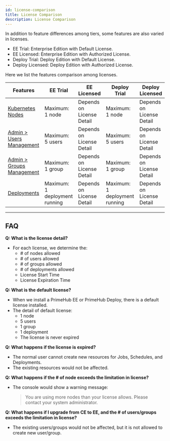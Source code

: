 ```yaml
---
id: license-comparison
title: License Comparison
description: License Comparison
---
```


In addition to feature differences among tiers, some features are also varied in licenses.

+ <span class="ee-trial">EE Trial</span>: Enterprise Edition with Default License.
+ <span class="ee-licensed">EE Licensed</span>: Enterprise Edition with Authorized License.
+ <span class="deploy-trial">Deploy Trial</span>: Deploy Edition with Default License.
+ <span class="deploy-licensed">Deploy Licensed</span>: Deploy Edition with Authorized License.

Here we list the features comparison among licenses.

|Features|<span class="ee-trial">EE Trial</span>|<span class="ee-licensed">EE Licensed</span>|<span class="deploy-trial">Deploy Trial</span>|<span class="deploy-licensed">Deploy Licensed</span>|
|-|-|-|-|-|
|[Kubernetes Nodes](getting_started/prerequisites)|Maximum: 1 node |Depends on License Detail |Maximum: 1 node |Depends on License Detail |
|[Admin > Users Management](guide_manual/admin-user)|Maximum: 5 users |Depends on License Detail |Maximum: 5 users |Depends on License Detail |
|[Admin > Groups Management](guide_manual/admin-group)|Maximum: 1 group |Depends on License Detail |Maximum: 1 group |Depends on License Detail |
|[Deployments](model-deployment-feature)|Maximum: 1 deployment running |Depends on License Detail |Maximum: 1 deployment running |Depends on License Detail |

---

## FAQ

**Q: What is the license detail?**
- For each license, we determine the:
  - \# of nodes allowed
  - \# of users allowed
  - \# of groups allowed
  - \# of deployments allowed
  - License Start Time
  - License Expiration Time

**Q: What is the default license?**
- When we install a PrimeHub EE or PrimeHub Deploy, there is a default license installed.
- The detail of default license:
  - 1 node
  - 5 users
  - 1 group
  - 1 deployment
  - The license is never expired

**Q: What happens if the license is expired?**
- The normal user cannot create new resources for Jobs, Schedules, and Deployments.
- The existing resources would not be affected.

**Q: What happens if the # of node exceeds the limitation in license?**
- The console would show a warning message:
  > You are using more nodes than your license allows. Please contact your system administrator.

**Q: What happens if I upgrade from CE to EE, and the # of users/groups exceeds the limitation in license?**
- The existing users/groups would not be affected, but it is not allowed to create new user/group.
